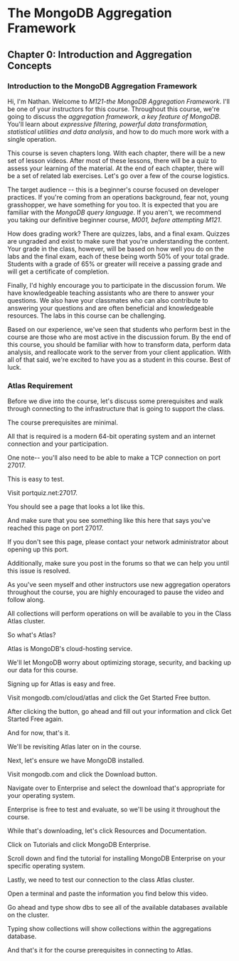 # The MongoDB Aggregation Framework

## Chapter 0: Introduction and Aggregation Concepts

### Introduction to the MongoDB Aggregation Framework

Hi, I'm Nathan. Welcome to *M121-the MongoDB Aggregation Framework*. I'll be one of your instructors for this course. Throughout this course, we're going to discuss the *aggregation framework, a key feature of MongoDB*. You'll learn about *expressive filtering, powerful data transformation, statistical utilities and data analysis*, and how to do much more work with a single operation.

This course is seven chapters long. With each chapter, there will be a new set of lesson videos. After most of these lessons, there will be a quiz to assess your learning of the material. At the end of each chapter, there will be a set of related lab exercises. Let's go over a few of the course logistics.

The target audience -- this is a beginner's course focused on developer practices. If you're coming from an operations background, fear not, young grasshopper, we have something for you too. It is expected that you are familiar with the *MongoDB query language*. If you aren't, we recommend you taking our definitive beginner course, *M001, before attempting M121*.

How does grading work? There are quizzes, labs, and a final exam. Quizzes are ungraded and exist to make sure that you're understanding the content. Your grade in the class, however, will be based on how well you do on the labs and the final exam, each of these being worth 50% of your total grade. Students with a grade of 65% or greater will receive a passing grade and will get a certificate of completion.

Finally, I'd highly encourage you to participate in the discussion forum. We have knowledgeable teaching assistants who are there to answer your questions. We also have your classmates who can also contribute to answering your questions and are often beneficial and knowledgeable resources. The labs in this course can be challenging.

Based on our experience, we've seen that students who perform best in the course are those who are most active in the discussion forum. By the end of this course, you should be familiar with how to transform data, perform data analysis, and reallocate work to the server from your client application. With all of that said, we're excited to have you as a student in this course. Best of luck.

### Atlas Requirement

Before we dive into the course, let's discuss some prerequisites and walk through connecting to the infrastructure that is going to support the class.

The course prerequisites are minimal.

All that is required is a modern 64-bit operating system and an internet connection and your participation.

One note-- you'll also need to be able to make a TCP connection on port 27017.

This is easy to test.

Visit portquiz.net:27017.

You should see a page that looks a lot like this.

And make sure that you see something like this here that says you've reached this page on port 27017.

If you don't see this page, please contact your network administrator about opening up this port.

Additionally, make sure you post in the forums so that we can help you until this issue is resolved.

As you've seen myself and other instructors use new aggregation operators throughout the course, you are highly encouraged to pause the video and follow along.

All collections will perform operations on will be available to you in the Class Atlas cluster.

So what's Atlas?

Atlas is MongoDB's cloud-hosting service.

We'll let MongoDB worry about optimizing storage, security, and backing up our data for this course.

Signing up for Atlas is easy and free.

Visit mongodb.com/cloud/atlas and click the Get Started Free button.

After clicking the button, go ahead and fill out your information and click Get Started Free again.

And for now, that's it.

We'll be revisiting Atlas later on in the course.

Next, let's ensure we have MongoDB installed.

Visit mongodb.com and click the Download button.

Navigate over to Enterprise and select the download that's appropriate for your operating system.

Enterprise is free to test and evaluate, so we'll be using it throughout the course.

While that's downloading, let's click Resources and Documentation.

Click on Tutorials and click MongoDB Enterprise.

Scroll down and find the tutorial for installing MongoDB Enterprise on your specific operating system.

Lastly, we need to test our connection to the class Atlas cluster.

Open a terminal and paste the information you find below this video.

Go ahead and type show dbs to see all of the available databases available on the cluster.

Typing show collections will show collections within the aggregations database.

And that's it for the course prerequisites in connecting to Atlas.
